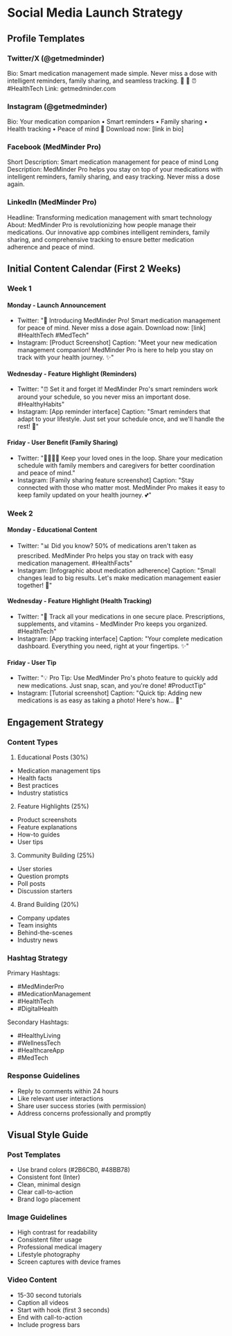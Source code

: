 # Social Media Launch Strategy

## Profile Templates

### Twitter/X (@getmedminder)
Bio: Smart medication management made simple. Never miss a dose with intelligent reminders, family sharing, and seamless tracking. 🏥 💊 ⏰ #HealthTech
Link: getmedminder.com

### Instagram (@getmedminder)
Bio:
Your medication companion
• Smart reminders
• Family sharing
• Health tracking
• Peace of mind
📱 Download now: [link in bio]

### Facebook (MedMinder Pro)
Short Description: Smart medication management for peace of mind
Long Description: MedMinder Pro helps you stay on top of your medications with intelligent reminders, family sharing, and easy tracking. Never miss a dose again.

### LinkedIn (MedMinder Pro)
Headline: Transforming medication management with smart technology
About: MedMinder Pro is revolutionizing how people manage their medications. Our innovative app combines intelligent reminders, family sharing, and comprehensive tracking to ensure better medication adherence and peace of mind.

## Initial Content Calendar (First 2 Weeks)

### Week 1

#### Monday - Launch Announcement
* Twitter: "🚀 Introducing MedMinder Pro! Smart medication management for peace of mind. Never miss a dose again. Download now: [link] #HealthTech #MedTech"
* Instagram: [Product Screenshot]
Caption: "Meet your new medication management companion! MedMinder Pro is here to help you stay on track with your health journey. ✨"

#### Wednesday - Feature Highlight (Reminders)
* Twitter: "⏰ Set it and forget it! MedMinder Pro's smart reminders work around your schedule, so you never miss an important dose. #HealthyHabits"
* Instagram: [App reminder interface]
Caption: "Smart reminders that adapt to your lifestyle. Just set your schedule once, and we'll handle the rest! 💫"

#### Friday - User Benefit (Family Sharing)
* Twitter: "👨‍👩‍👧‍👦 Keep your loved ones in the loop. Share your medication schedule with family members and caregivers for better coordination and peace of mind."
* Instagram: [Family sharing feature screenshot]
Caption: "Stay connected with those who matter most. MedMinder Pro makes it easy to keep family updated on your health journey. 💕"

### Week 2

#### Monday - Educational Content
* Twitter: "📊 Did you know? 50% of medications aren't taken as prescribed. MedMinder Pro helps you stay on track with easy medication management. #HealthFacts"
* Instagram: [Infographic about medication adherence]
Caption: "Small changes lead to big results. Let's make medication management easier together! 💪"

#### Wednesday - Feature Highlight (Health Tracking)
* Twitter: "📱 Track all your medications in one secure place. Prescriptions, supplements, and vitamins - MedMinder Pro keeps you organized. #HealthTech"
* Instagram: [App tracking interface]
Caption: "Your complete medication dashboard. Everything you need, right at your fingertips. ✨"

#### Friday - User Tip
* Twitter: "💡 Pro Tip: Use MedMinder Pro's photo feature to quickly add new medications. Just snap, scan, and you're done! #ProductTip"
* Instagram: [Tutorial screenshot]
Caption: "Quick tip: Adding new medications is as easy as taking a photo! Here's how... 📸"

## Engagement Strategy

### Content Types
1. Educational Posts (30%)
* Medication management tips
* Health facts
* Best practices
* Industry statistics

2. Feature Highlights (25%)
* Product screenshots
* Feature explanations
* How-to guides
* User tips

3. Community Building (25%)
* User stories
* Question prompts
* Poll posts
* Discussion starters

4. Brand Building (20%)
* Company updates
* Team insights
* Behind-the-scenes
* Industry news

### Hashtag Strategy
Primary Hashtags:
* #MedMinderPro
* #MedicationManagement
* #HealthTech
* #DigitalHealth

Secondary Hashtags:
* #HealthyLiving
* #WellnessTech
* #HealthcareApp
* #MedTech

### Response Guidelines
* Reply to comments within 24 hours
* Like relevant user interactions
* Share user success stories (with permission)
* Address concerns professionally and promptly

## Visual Style Guide

### Post Templates
* Use brand colors (#2B6CB0, #48BB78)
* Consistent font (Inter)
* Clean, minimal design
* Clear call-to-action
* Brand logo placement

### Image Guidelines
* High contrast for readability
* Consistent filter usage
* Professional medical imagery
* Lifestyle photography
* Screen captures with device frames

### Video Content
* 15-30 second tutorials
* Caption all videos
* Start with hook (first 3 seconds)
* End with call-to-action
* Include progress bars
